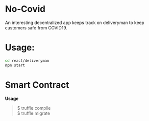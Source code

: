 # No-Covid
An interesting decentralized app keeps track on deliveryman to keep customers safe from COVID19.

# Usage:
```bash
cd react/deliveryman
npm start
```
# Smart Contract
**Usage**
> $ truffle compile     
 \$ truffle migrate
